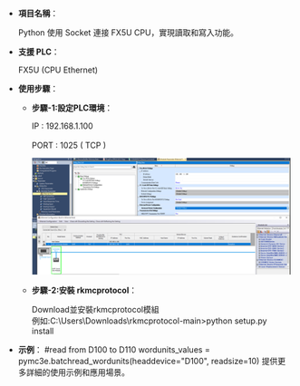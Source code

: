 
- **項目名稱**：
    
    Python 使用 Socket 連接 FX5U CPU，實現讀取和寫入功能。

- **支援 PLC**：
    
    FX5U (CPU Ethernet)

- **使用步驟**：

    - **步驟-1:設定PLC環境**：

        IP   : 192.168.1.100<br>    
        PORT : 1025 ( TCP )

        ![Example Image](images/p1.png)

    - **步驟-2:安裝 rkmcprotocol**：
        
        Download並安裝rkmcprotocol模組<br>
        例如:C:\Users\Downloads\rkmcprotocol-main>python setup.py install


- **示例**：
    #read from D100 to D110
    wordunits_values = pymc3e.batchread_wordunits(headdevice="D100", readsize=10)
    提供更多詳細的使用示例和應用場景。
